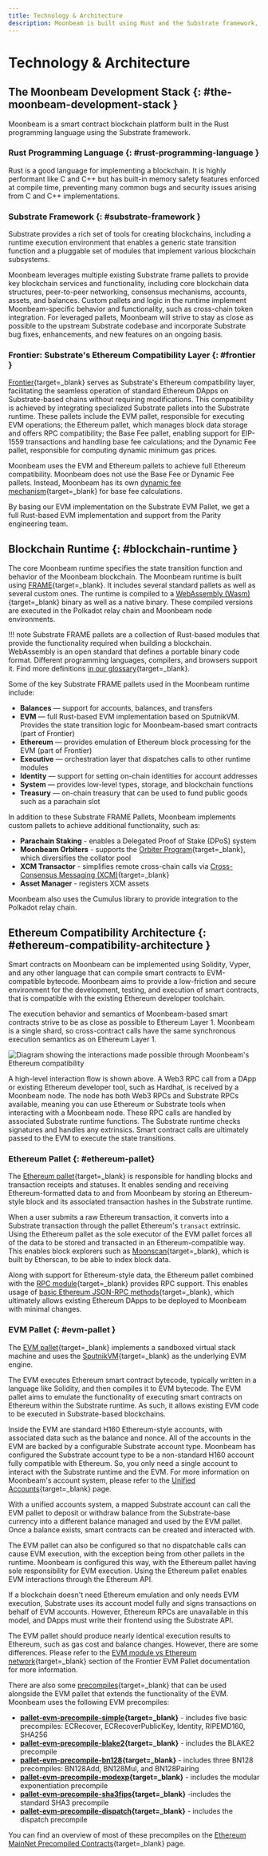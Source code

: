 ```yaml
---
title: Technology & Architecture
description: Moonbeam is built using Rust and the Substrate framework, enabling rich tools for implementation but also allowing for specialization and optimization.
---
```


# Technology & Architecture

## The Moonbeam Development Stack {: #the-moonbeam-development-stack }

Moonbeam is a smart contract blockchain platform built in the Rust programming language using the Substrate framework.

### Rust Programming Language {: #rust-programming-language }

Rust is a good language for implementing a blockchain. It is highly performant like C and C++ but has built-in memory safety features enforced at compile time, preventing many common bugs and security issues arising from C and C++ implementations.

### Substrate Framework {: #substrate-framework }

Substrate provides a rich set of tools for creating blockchains, including a runtime execution environment that enables a generic state transition function and a pluggable set of modules that implement various blockchain subsystems.

Moonbeam leverages multiple existing Substrate frame pallets to provide key blockchain services and functionality, including core blockchain data structures, peer-to-peer networking, consensus mechanisms, accounts, assets, and balances. Custom pallets and logic in the runtime implement Moonbeam-specific behavior and functionality, such as cross-chain token integration. For leveraged pallets, Moonbeam will strive to stay as close as possible to the upstream Substrate codebase and incorporate Substrate bug fixes, enhancements, and new features on an ongoing basis.

### Frontier: Substrate's Ethereum Compatibility Layer {: #frontier }

[Frontier](https://polkadot-evm.github.io/frontier){target=\_blank} serves as Substrate's Ethereum compatibility layer, facilitating the seamless operation of standard Ethereum DApps on Substrate-based chains without requiring modifications. This compatibility is achieved by integrating specialized Substrate pallets into the Substrate runtime. These pallets include the EVM pallet, responsible for executing EVM operations; the Ethereum pallet, which manages block data storage and offers RPC compatibility; the Base Fee pallet, enabling support for EIP-1559 transactions and handling base fee calculations; and the Dynamic Fee pallet, responsible for computing dynamic minimum gas prices.

Moonbeam uses the EVM and Ethereum pallets to achieve full Ethereum compatibility. Moonbeam does not use the Base Fee or Dynamic Fee pallets. Instead, Moonbeam has its own [dynamic fee mechanism](https://forum.moonbeam.network/t/proposal-status-idea-dynamic-fee-mechanism-for-moonbeam-and-moonriver/241){target=\_blank} for base fee calculations.

By basing our EVM implementation on the Substrate EVM Pallet, we get a full Rust-based EVM implementation and support from the Parity engineering team.

## Blockchain Runtime {: #blockchain-runtime }

The core Moonbeam runtime specifies the state transition function and behavior of the Moonbeam blockchain. The Moonbeam runtime is built using [FRAME](/learn/platform/glossary/#substrate-frame-pallets){target=\_blank}. It includes several standard pallets as well as several custom ones. The runtime is compiled to a [WebAssembly (Wasm)](/learn/platform/glossary/#webassemblywasm){target=\_blank} binary as well as a native binary. These compiled versions are executed in the Polkadot relay chain and Moonbeam node environments.

!!! note
    Substrate FRAME pallets are a collection of Rust-based modules that provide the functionality required when building a blockchain. WebAssembly is an open standard that defines a portable binary code format. Different programming languages, compilers, and browsers support it. Find more definitions [in our glossary](/learn/platform/glossary/){target=\_blank}.

Some of the key Substrate FRAME pallets used in the Moonbeam runtime include:

 - **Balances** — support for accounts, balances, and transfers
 - **EVM** — full Rust-based EVM implementation based on SputnikVM. Provides the state transition logic for Moonbeam-based smart contracts (part of Frontier)
 - **Ethereum** — provides emulation of Ethereum block processing for the EVM (part of Frontier)
 - **Executive** — orchestration layer that dispatches calls to other runtime modules
 - **Identity** — support for setting on-chain identities for account addresses
 - **System** — provides low-level types, storage, and blockchain functions
 - **Treasury** — on-chain treasury that can be used to fund public goods such as a parachain slot

In addition to these Substrate FRAME Pallets, Moonbeam implements custom pallets to achieve additional functionality, such as:

- **Parachain Staking** - enables a Delegated Proof of Stake (DPoS) system
- **Moonbeam Orbiters** - supports the [Orbiter Program](/node-operators/networks/collators/orbiter/){target=\_blank}, which diversifies the collator pool
- **XCM Transactor** - simplifies remote cross-chain calls via [Cross-Consensus Messaging (XCM)](/builders/interoperability/xcm/overview/){target=\_blank}
- **Asset Manager** - registers XCM assets

Moonbeam also uses the Cumulus library to provide integration to the Polkadot relay chain.

## Ethereum Compatibility Architecture {: #ethereum-compatibility-architecture }

Smart contracts on Moonbeam can be implemented using Solidity, Vyper, and any other language that can compile smart contracts to EVM-compatible bytecode. Moonbeam aims to provide a low-friction and secure environment for the development, testing, and execution of smart contracts, that is compatible with the existing Ethereum developer toolchain.

The execution behavior and semantics of Moonbeam-based smart contracts strive to be as close as possible to Ethereum Layer 1. Moonbeam is a single shard, so cross-contract calls have the same synchronous execution semantics as on Ethereum Layer 1.

![Diagram showing the interactions made possible through Moonbeam's Ethereum compatibility](/images/learn/platform/technology-diagram.webp)

A high-level interaction flow is shown above. A Web3 RPC call from a DApp or existing Ethereum developer tool, such as Hardhat, is received by a Moonbeam node. The node has both Web3 RPCs and Substrate RPCs available, meaning you can use Ethereum or Substrate tools when interacting with a Moonbeam node. These RPC calls are handled by associated Substrate runtime functions. The Substrate runtime checks signatures and handles any extrinsics. Smart contract calls are ultimately passed to the EVM to execute the state transitions.

### Ethereum Pallet {: #ethereum-pallet}

The [Ethereum pallet](https://polkadot-evm.github.io/frontier/frame/ethereum.html){target=\_blank} is responsible for handling blocks and transaction receipts and statuses. It enables sending and receiving Ethereum-formatted data to and from Moonbeam by storing an Ethereum-style block and its associated transaction hashes in the Substrate runtime.

When a user submits a raw Ethereum transaction, it converts into a Substrate transaction through the pallet Ethereum's `transact` extrinsic. Using the Ethereum pallet as the sole executor of the EVM pallet forces all of the data to be stored and transacted in an Ethereum-compatible way. This enables block explorers such as [Moonscan](/builders/get-started/explorers#moonscan){target=\_blank}, which is built by Etherscan, to be able to index block data.

Along with support for Ethereum-style data, the Ethereum pallet combined with the [RPC module](https://github.com/polkadot-evm/frontier/tree/master/client/rpc){target=\_blank} provides RPC support. This enables usage of [basic Ethereum JSON-RPC methods](/builders/json-rpc/eth-rpc#basic-ethereum-json-rpc-methods){target=\_blank}, which ultimately allows existing Ethereum DApps to be deployed to Moonbeam with minimal changes.

### EVM Pallet {: #evm-pallet }

The [EVM pallet](https://polkadot-evm.github.io/frontier/frame/ethereum.html){target=\_blank} implements a sandboxed virtual stack machine and uses the [SputnikVM](https://github.com/rust-ethereum/evm){target=\_blank} as the underlying EVM engine.

The EVM executes Ethereum smart contract bytecode, typically written in a language like Solidity, and then compiles it to EVM bytecode. The EVM pallet aims to emulate the functionality of executing smart contracts on Ethereum within the Substrate runtime. As such, it allows existing EVM code to be executed in Substrate-based blockchains.

Inside the EVM are standard H160 Ethereum-style accounts, with associated data such as the balance and nonce. All of the accounts in the EVM are backed by a configurable Substrate account type. Moonbeam has configured the Substrate account type to be a non-standard H160 account fully compatible with Ethereum. So, you only need a single account to interact with the Substrate runtime and the EVM. For more information on Moonbeam's account system, please refer to the [Unified Accounts](/learn/core-concepts/unified-accounts/){target=\_blank} page.

With a unified accounts system, a mapped Substrate account can call the EVM pallet to deposit or withdraw balance from the Substrate-base currency into a different balance managed and used by the EVM pallet. Once a balance exists, smart contracts can be created and interacted with.

The EVM pallet can also be configured so that no dispatchable calls can cause EVM execution, with the exception being from other pallets in the runtime. Moonbeam is configured this way, with the Ethereum pallet having sole responsibility for EVM execution. Using the Ethereum pallet enables EVM interactions through the Ethereum API.

If a blockchain doesn't need Ethereum emulation and only needs EVM execution, Substrate uses its account model fully and signs transactions on behalf of EVM accounts. However, Ethereum RPCs are unavailable in this model, and DApps must write their frontend using the Substrate API.

The EVM pallet should produce nearly identical execution results to Ethereum, such as gas cost and balance changes. However, there are some differences. Please refer to the [EVM module vs Ethereum network](https://polkadot-evm.github.io/frontier/frame/evm.html#evm-module-vs-ethereum-network){target=\_blank} section of the Frontier EVM Pallet documentation for more information.

There are also some [precompiles](https://github.com/polkadot-evm/frontier/tree/4c05c2b09e71336d6b11207e6d12e486b4d2705c#evm-pallet-precompiles){target=\_blank} that can be used alongside the EVM pallet that extends the functionality of the EVM. Moonbeam uses the following EVM precompiles:

- **[pallet-evm-precompile-simple](https://polkadot-evm.github.io/frontier/rustdocs/pallet_evm_precompile_simple){target=\_blank}** - includes five basic precompiles: ECRecover, ECRecoverPublicKey, Identity, RIPEMD160, SHA256
- **[pallet-evm-precompile-blake2](https://polkadot-evm.github.io/frontier/rustdocs/pallet_evm_precompile_blake2/struct.Blake2F.html){target=\_blank}** - includes the BLAKE2 precompile
- **[pallet-evm-precompile-bn128](https://polkadot-evm.github.io/frontier/rustdocs/pallet_evm_precompile_bn128/index.html){target=\_blank}** - includes three BN128 precompiles: BN128Add, BN128Mul, and BN128Pairing
- **[pallet-evm-precompile-modexp](https://polkadot-evm.github.io/frontier/rustdocs/pallet_evm_precompile_modexp/struct.Modexp.html){target=\_blank}** - includes the modular exponentiation precompile
- **[pallet-evm-precompile-sha3fips](https://polkadot-evm.github.io/frontier/rustdocs/pallet_evm_precompile_sha3fips/struct.Sha3FIPS256.html){target=\_blank}** -includes the standard SHA3 precompile
- **[pallet-evm-precompile-dispatch](https://polkadot-evm.github.io/frontier/rustdocs/pallet_evm_precompile_dispatch/struct.Dispatch.html){target=\_blank}** - includes the dispatch precompile

You can find an overview of most of these precompiles on the [Ethereum MainNet Precompiled Contracts](/builders/pallets-precompiles/precompiles/eth-mainnet/){target=\_blank} page.
